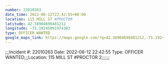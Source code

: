 ```yaml
---
number: 22010263
date_time: 2022-06-12T22:42:55+00:00
location: 115 MILL ST #PROCTOR 
latitude: 42.38904690481212
longitude: -71.19245091974383
type: OFFICER WANTED
google_maps_link: https://maps.google.com/?q=42.38904690481212,-71.19245091974383
---
```


;;;Incident #: 22010263   Date: 2022-06-12 22:42:55   Type: OFFICER WANTED;;;Location: 115 MILL ST #PROCTOR 2;;;;;;
